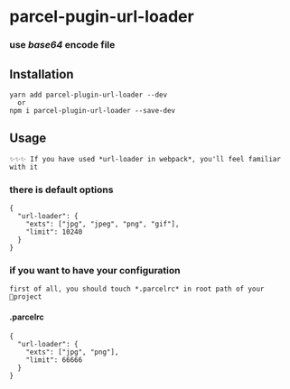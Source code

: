 # parcel-pugin-url-loader  

### use *base64* encode file

## Installation
```
yarn add parcel-plugin-url-loader --dev
  or
npm i parcel-plugin-url-loader --save-dev
```


## Usage

`✨✨✨ If you have used *url-loader in webpack*, you'll feel familiar with it`  

### there is default options  
```
{
  "url-loader": {
    "exts": ["jpg", "jpeg", "png", "gif"],
    "limit": 10240
  }
}
```  

### if you want to have your configuration  

`first of all, you should touch *.parcelrc* in root path of your project`  

#### .parcelrc
```
{
  "url-loader": {
    "exts": ["jpg", "png"],
    "limit": 66666
  }
}

```